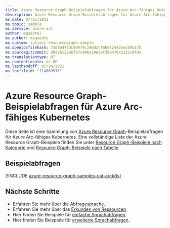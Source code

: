 ```yaml
---
title: Azure Resource Graph-Beispielabfragen für Azure Arc-fähiges Kubernetes
description: Azure Resource Graph-Beispielabfragen für Azure Arc-fähiges Kubernetes, die die Verwendung von Ressourcentypen und -tabellen für den Zugriff auf Ressourcen und Eigenschaften für Azure Arc-fähiges Kubernetes zeigen.
ms.date: 07/21/2021
ms.topic: sample
ms.service: azure-arc
author: mgoedtel
ms.author: magoedte
ms.custom: subject-resourcegraph-sample
ms.openlocfilehash: 73d8b473dc499f9c280d2cf86942e42eacb9517b
ms.sourcegitcommit: d9a2b122a6fb7c406e19e2af30a47643122c04da
ms.translationtype: HT
ms.contentlocale: de-DE
ms.lasthandoff: 07/24/2021
ms.locfileid: "114669917"
---
```

# <a name="azure-resource-graph-sample-queries-for-azure-arc-enabled-kubernetes"></a>Azure Resource Graph-Beispielabfragen für Azure Arc-fähiges Kubernetes

Diese Seite ist eine Sammlung von [Azure Resource Graph](../../governance/resource-graph/overview.md)-Beispielabfragen für Azure Arc-fähiges Kubernetes. Eine vollständige Liste der Azure Resource Graph-Beispiele finden Sie unter [Resource Graph-Beispiele nach Kategorie](../../governance/resource-graph/samples/samples-by-category.md) und [Resource Graph-Beispiele nach Tabelle](../../governance/resource-graph/samples/samples-by-table.md).

## <a name="sample-queries"></a>Beispielabfragen

[!INCLUDE [azure-resource-graph-samples-cat-arck8s](../../../includes/resource-graph/samples/bycat/azure-arc-enabled-kubernetes.md)]

## <a name="next-steps"></a>Nächste Schritte

- Erfahren Sie mehr über die [Abfragesprache](../../governance/resource-graph/concepts/query-language.md).
- Erfahren Sie mehr über das [Erkunden von Ressourcen](../../governance/resource-graph/concepts/explore-resources.md).
- Hier finden Sie Beispiele für [einfache Sprachabfragen](../../governance/resource-graph/samples/starter.md).
- Hier finden Sie Beispiele für [erweiterte Sprachabfragen](../../governance/resource-graph/samples/advanced.md).

